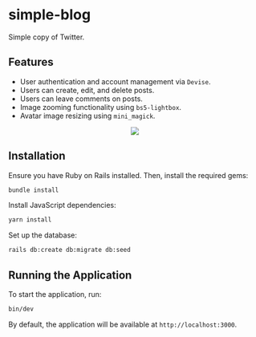 # simple-blog
Simple copy of Twitter.
## Features

- User authentication and account management via `Devise`.
- Users can create, edit, and delete posts.
- Users can leave comments on posts.
- Image zooming functionality using `bs5-lightbox`.
- Avatar image resizing using `mini_magick`.

<p align="center">
<img src="https://github.com/user-attachments/assets/f8f03785-7dcc-47cd-8e2e-4417c6698ae2">
</p>

## Installation

Ensure you have Ruby on Rails installed. Then, install the required gems:

```sh
bundle install
```

Install JavaScript dependencies:

```sh
yarn install
```

Set up the database:

```sh
rails db:create db:migrate db:seed
```

## Running the Application

To start the application, run:

```sh
bin/dev
```

By default, the application will be available at `http://localhost:3000`.

